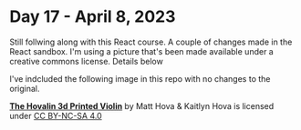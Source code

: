 # Day 17 - April 8, 2023

Still follwing along with this React course. A couple of changes made in the React sandbox. I'm using a picture that's been made available under a creative commons license. Details below

I've indcluded the following image in this repo with no changes to the original.

[**The Hovalin 3d Printed Violin**](https://www.hovalabs.com/hovalin/) by Matt Hova & Kaitlyn Hova is licensed under
[CC BY-NC-SA 4.0](https://creativecommons.org/licenses/by-nc-sa/4.0/legalcode)
